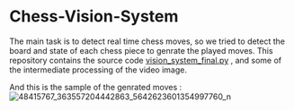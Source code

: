 # Chess-Vision-System
The main task is to detect real time chess moves, so we tried to detect the board and state of each chess piece to genrate the played moves. 
This repository contains the source code [vision_system_final.py](https://github.com/omarsayed7/Chess-Vision-System/blob/master/vision_system_final.py) , and some of the intermediate processing of the video image.

And this is the sample of the genrated moves :
![48415767_363557204442863_5642623601354997760_n](https://user-images.githubusercontent.com/32772530/54278687-b7f45000-459b-11e9-831c-66dd89c45d8d.jpg)


